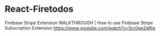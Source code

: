 # React-Firetodos

Firebase Stripe Extension WALKTHROUGH | How to use Firebase Stripe Subscription Extension
https://www.youtube.com/watch?v=5rc0pe2qRjg